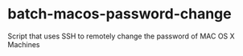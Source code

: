 # batch-macos-password-change
Script that uses SSH to remotely change the password of MAC OS X Machines
